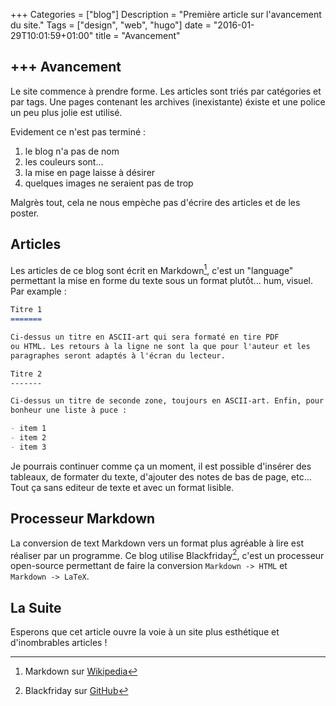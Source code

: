 +++
Categories = ["blog"]
Description = "Première article sur l'avancement du site."
Tags = ["design", "web", "hugo"]
date = "2016-01-29T10:01:59+01:00"
title = "Avancement"

+++
Avancement
----------
Le site commence à prendre forme. Les articles sont triés par catégories et
par tags. Une pages contenant les archives (inexistante) éxiste et une
police un peu plus jolie est utilisé.

Evidement ce n'est pas terminé :

1. le blog n'a pas de nom
2. les couleurs sont...
3. la mise en page laisse à désirer
4. quelques images ne seraient pas de trop

Malgrès tout, cela ne nous empèche pas d'écrire des articles et de les poster.

Articles
--------
Les articles de ce blog sont écrit en Markdown[^1], c'est un "language" permettant
la mise en forme du texte sous un format plutôt... hum, visuel. Par example :
```markdown
Titre 1
=======

Ci-dessus un titre en ASCII-art qui sera formaté en tire PDF
ou HTML. Les retours à la ligne ne sont la que pour l'auteur et les
paragraphes seront adaptés à l'écran du lecteur.

Titre 2
-------

Ci-dessus un titre de seconde zone, toujours en ASCII-art. Enfin, pour notre
bonheur une liste à puce :

- item 1
- item 2
- item 3
```

Je pourrais continuer comme ça un moment, il est possible d'insérer des tableaux,
de formater du texte, d'ajouter des notes de bas de page, etc...
Tout ça sans editeur de texte et avec un format lisible.

Processeur Markdown
-------------------

La conversion de text Markdown vers un format plus agréable à lire
est réaliser par un programme. Ce blog utilise Blackfriday[^2], c'est un
processeur open-source permettant de faire la conversion `Markdown -> HTML` et
`Markdown -> LaTeX`.

La Suite
--------

Esperons que cet article ouvre la voie à un site plus esthétique et
d'inombrables articles !


[^1]: Markdown sur [Wikipedia](https://en.wikipedia.org/wiki/Markdown)
[^2]: Blackfriday sur [GitHub](https://github.com/russross/blackfriday)
